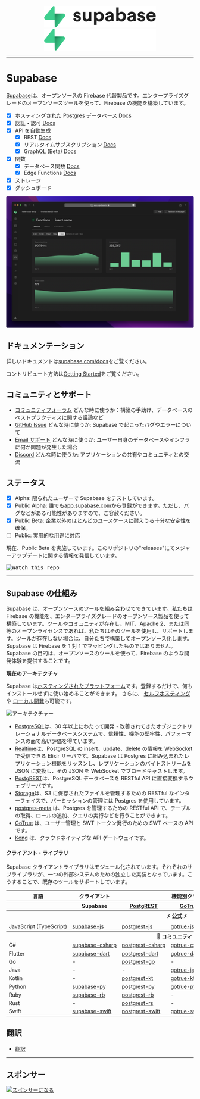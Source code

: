 <p align="center">
<img width="300" src="https://raw.githubusercontent.com/supabase/supabase/master/packages/common/assets/images/supabase-logo-wordmark--light.svg#gh-light-mode-only">
<img width="300" src="https://raw.githubusercontent.com/supabase/supabase/master/packages/common/assets/images/supabase-logo-wordmark--dark.svg#gh-dark-mode-only">
</p>

---

# Supabase

[Supabase](https://supabase.com)は、オープンソースの Firebase 代替製品です。エンタープライズグレードのオープンソースツールを使って、Firebase の機能を構築しています。

- [x] ホスティングされた Postgres データベース [Docs](https://supabase.com/docs/guides/database)
- [x] 認証・認可 [Docs](https://supabase.com/docs/guides/auth)
- [x] API を自動生成
  - [x] REST [Docs](https://supabase.com/docs/guides/database/api#rest-api)
  - [x] リアルタイムサブスクリプション [Docs](https://supabase.com/docs/guides/database/api#realtime-api)
  - [x] GraphQL (Beta) [Docs](https://supabase.com/docs/guides/database/api#graphql-api)
- [x] 関数
  - [x] データベース関数 [Docs](https://supabase.com/docs/guides/database/functions)
  - [x] Edge Functions [Docs](https://supabase.com/docs/guides/functions)
- [x] ストレージ
- [x] ダッシュボード

![Supabase Dashboard](https://raw.githubusercontent.com/supabase/supabase/master/apps/www/public/images/github/supabase-dashboard.png)

## ドキュメンテーション

詳しいドキュメントは[supabase.com/docs](https://supabase.com/docs)をご覧ください。

コントリビュート方法は[Getting Started](./DEVELOPERS.md)をご覧ください。

## コミュニティとサポート

- [コミュニティフォーラム](https://github.com/supabase/supabase/discussions) どんな時に使うか：構築の手助け、データベースのベストプラクティスに関する議論など
- [GitHub Issue](https://github.com/supabase/supabase/issues) どんな時に使うか: Supabase で起こったバグやエラーについて
- [Email サポート](https://supabase.com/docs/support#business-support) どんな時に使うか: ユーザー自身のデータベースやインフラに何か問題が発生した場合
- [Discord](https://discord.supabase.com) どんな時に使うか: アプリケーションの共有やコミュニティとの交流

## ステータス

- [x] Alpha: 限られたユーザーで Supabase をテストしています。
- [x] Public Alpha: 誰でも[app.supabase.com](https://app.supabase.com)から登録ができます。ただし、バグなどがある可能性がありますので、ご容赦ください。
- [x] Public Beta: 企業以外のほとんどのユースケースに耐えうる十分な安定性を確保。
- [ ] Public: 実用的な用途に対応

現在、Public Beta を実施しています。このリポジトリの"releases"にてメジャーアップデートに関する情報を発信しています。

<kbd><img src="https://raw.githubusercontent.com/supabase/supabase/d5f7f413ab356dc1a92075cb3cee4e40a957d5b1/web/static/watch-repo.gif" alt="Watch this repo"/></kbd>

---

## Supabase の仕組み

Supabase は、オープンソースのツールを組み合わせてできています。私たちは Firebase の機能を、エンタープライズグレードのオープンソース製品を使って構築しています。ツールやコミュニティが存在し、MIT、Apache 2、または同等のオープンライセンスであれば、私たちはそのツールを使用し、サポートします。ツールが存在しない場合は、自分たちで構築してオープンソース化します。Supabase は Firebase を 1 対 1 でマッピングしたものではありません。Supabase の目的は、オープンソースのツールを使って、Firebase のような開発体験を提供することです。

**現在のアーキテクチャ**

Supabase は[ホスティングされたプラットフォーム](https://app.supabase.com)です。登録するだけで、何もインストールせずに使い始めることができます。
さらに、 [セルフホスティング](https://supabase.com/docs/guides/hosting/overview) や [ローカル開発](https://supabase.com/docs/guides/local-development)も可能です。

![アーキテクチャー](https://user-images.githubusercontent.com/70828596/187547862-ffa9d058-0c3a-4851-a3e7-92ccfca4b596.png)

- [PostgreSQL](https://www.postgresql.org/)は、30 年以上にわたって開発・改善されてきたオブジェクトリレーショナルデータベースシステムで、信頼性、機能の堅牢性、パフォーマンスの面で高い評価を得ています。
- [Realtime](https://github.com/supabase/realtime)は、PostgreSQL の insert、update、delete の情報を WebSocket で受信できる Elixir サーバです。Supabase は Postgres に組み込まれたレプリケーション機能をリッスンし、レプリケーションのバイトストリームを JSON に変換し、その JSON を WebSocket でブロードキャストします。
- [PostgREST](http://postgrest.org/)は、PostgreSQL データベースを RESTful API に直接変換するウェブサーバです。
- [Storage](https://github.com/supabase/storage-api)は、S3 に保存されたファイルを管理するための RESTful なインターフェイスで、パーミッションの管理には Postgres を使用しています。
- [postgres-meta](https://github.com/supabase/postgres-meta) は、Postgres を管理するための RESTful API で、テーブルの取得、ロールの追加、クエリの実行などを行うことができます。
- [GoTrue](https://github.com/netlify/gotrue) は、ユーザー管理と SWT トークン発行のための SWT ベースの API です。
- [Kong](https://github.com/Kong/kong) は、クラウドネイティブな API ゲートウェイです。

#### クライアント・ライブラリ

Supabase クライアントライブラリはモジュール化されています。それぞれのサブライブラリが、一つの外部システムのための独立した実装となっています。こうすることで、既存のツールをサポートしています。

<table style="table-layout:fixed; white-space: nowrap;">
  <tr>
    <th>言語</th>
    <th>クライアント</th>
    <th colspan="5">機能別クライアント (Supabaseクライアントに同梱)</th>
  </tr>
  <tr>
    <th></th>
    <th>Supabase</th>
    <th><a href="https://github.com/postgrest/postgrest" target="_blank" rel="noopener noreferrer">PostgREST</a></th>
    <th><a href="https://github.com/supabase/gotrue" target="_blank" rel="noopener noreferrer">GoTrue</a></th>
    <th><a href="https://github.com/supabase/realtime" target="_blank" rel="noopener noreferrer">Realtime</a></th>
    <th><a href="https://github.com/supabase/storage-api" target="_blank" rel="noopener noreferrer">Storage</a></th>
    <th>Functions</th>
  </tr>
  <!-- TEMPLATE FOR NEW ROW -->
  <!-- START ROW
  <tr>
    <td>lang</td>
    <td><a href="https://github.com/supabase-community/supabase-lang" target="_blank" rel="noopener noreferrer">supabase-lang</a></td>
    <td><a href="https://github.com/supabase-community/postgrest-lang" target="_blank" rel="noopener noreferrer">postgrest-lang</a></td>
    <td><a href="https://github.com/supabase-community/gotrue-lang" target="_blank" rel="noopener noreferrer">gotrue-lang</a></td>
    <td><a href="https://github.com/supabase-community/realtime-lang" target="_blank" rel="noopener noreferrer">realtime-lang</a></td>
    <td><a href="https://github.com/supabase-community/storage-lang" target="_blank" rel="noopener noreferrer">storage-lang</a></td>
  </tr>
  END ROW -->
  <th colspan="7">⚡️ 公式 ⚡️</th>
  <tr>
    <td>JavaScript (TypeScript)</td>
    <td><a href="https://github.com/supabase/supabase-js" target="_blank" rel="noopener noreferrer">supabase-js</a></td>
    <td><a href="https://github.com/supabase/postgrest-js" target="_blank" rel="noopener noreferrer">postgrest-js</a></td>
    <td><a href="https://github.com/supabase/gotrue-js" target="_blank" rel="noopener noreferrer">gotrue-js</a></td>
    <td><a href="https://github.com/supabase/realtime-js" target="_blank" rel="noopener noreferrer">realtime-js</a></td>
    <td><a href="https://github.com/supabase/storage-js" target="_blank" rel="noopener noreferrer">storage-js</a></td>
    <td><a href="https://github.com/supabase/functions-js" target="_blank" rel="noopener noreferrer">functions-js</a></td>
  </tr>
  <th colspan="7">💚 コミュニティ 💚</th>
  <tr>
    <td>C#</td>
    <td><a href="https://github.com/supabase-community/supabase-csharp" target="_blank" rel="noopener noreferrer">supabase-csharp</a></td>
    <td><a href="https://github.com/supabase-community/postgrest-csharp" target="_blank" rel="noopener noreferrer">postgrest-csharp</a></td>
    <td><a href="https://github.com/supabase-community/gotrue-csharp" target="_blank" rel="noopener noreferrer">gotrue-csharp</a></td>
    <td><a href="https://github.com/supabase-community/realtime-csharp" target="_blank" rel="noopener noreferrer">realtime-csharp</a></td>
    <td><a href="https://github.com/supabase-community/storage-csharp" target="_blank" rel="noopener noreferrer">storage-csharp</a></td>
    <td><a href="https://github.com/supabase-community/functions-csharp" target="_blank" rel="noopener noreferrer">functions-csharp</a></td>
  </tr>
  <tr>
    <td>Flutter</td>
    <td><a href="https://github.com/supabase/supabase-flutter" target="_blank" rel="noopener noreferrer">supabase-dart</a></td>
    <td><a href="https://github.com/supabase/postgrest-dart" target="_blank" rel="noopener noreferrer">postgrest-dart</a></td>
    <td><a href="https://github.com/supabase/gotrue-dart" target="_blank" rel="noopener noreferrer">gotrue-dart</a></td>
    <td><a href="https://github.com/supabase/realtime-dart" target="_blank" rel="noopener noreferrer">realtime-dart</a></td>
    <td><a href="https://github.com/supabase/storage-dart" target="_blank" rel="noopener noreferrer">storage-dart</a></td>
    <td><a href="https://github.com/supabase-community/functions-dart" target="_blank" rel="noopener noreferrer">functions-dart</a></td>
  </tr>
  <tr>
    <td>Go</td>
    <td>-</td>
    <td><a href="https://github.com/supabase-community/postgrest-go" target="_blank" rel="noopener noreferrer">postgrest-go</a></td>
    <td>-</td>
    <td>-</td>
    <td><a href="https://github.com/supabase-community/storage-go" target="_blank" rel="noopener noreferrer">storage-go</a></td>
    <td>-</td>
  </tr>
  <tr>
    <td>Java</td>
    <td>-</td>
    <td>-</td>
    <td><a href="https://github.com/supabase-community/gotrue-java" target="_blank" rel="noopener noreferrer">gotrue-java</a></td>
    <td>-</td>
    <td>-</td>
    <td>-</td>
  </tr>
  <tr>
    <td>Kotlin</td>
    <td>-</td>
    <td><a href="https://github.com/supabase-community/postgrest-kt" target="_blank" rel="noopener noreferrer">postgrest-kt</a></td>
    <td><a href="https://github.com/supabase-community/gotrue-kt" target="_blank" rel="noopener noreferrer">gotrue-kt</a></td>
    <td>-</td>
    <td>-</td>
    <td>-</td>
  </tr>
  <tr>
    <td>Python</td>
    <td><a href="https://github.com/supabase-community/supabase-py" target="_blank" rel="noopener noreferrer">supabase-py</a></td>
    <td><a href="https://github.com/supabase-community/postgrest-py" target="_blank" rel="noopener noreferrer">postgrest-py</a></td>
    <td><a href="https://github.com/supabase-community/gotrue-py" target="_blank" rel="noopener noreferrer">gotrue-py</a></td>
    <td><a href="https://github.com/supabase-community/realtime-py" target="_blank" rel="noopener noreferrer">realtime-py</a></td>
    <td><a href="https://github.com/supabase-community/storage-py" target="_blank" rel="noopener noreferrer">storage-py</a></td>
    <td><a href="https://github.com/supabase-community/functions-py" target="_blank" rel="noopener noreferrer">functions-py</a></td>
  </tr>
  <tr>
    <td>Ruby</td>
    <td><a href="https://github.com/supabase-community/supabase-rb" target="_blank" rel="noopener noreferrer">supabase-rb</a></td>
    <td><a href="https://github.com/supabase-community/postgrest-rb" target="_blank" rel="noopener noreferrer">postgrest-rb</a></td>
    <td>-</td>
    <td>-</td>
    <td>-</td>
    <td>-</td>
  </tr>
  <tr>
    <td>Rust</td>
    <td>-</td>
    <td><a href="https://github.com/supabase-community/postgrest-rs" target="_blank" rel="noopener noreferrer">postgrest-rs</a></td>
    <td>-</td>
    <td>-</td>
    <td>-</td>
    <td>-</td>
  </tr>
  <tr>
    <td>Swift</td>
    <td><a href="https://github.com/supabase-community/supabase-swift" target="_blank" rel="noopener noreferrer">supabase-swift</a></td>
    <td><a href="https://github.com/supabase-community/postgrest-swift" target="_blank" rel="noopener noreferrer">postgrest-swift</a></td>
    <td><a href="https://github.com/supabase-community/gotrue-swift" target="_blank" rel="noopener noreferrer">gotrue-swift</a></td>
    <td><a href="https://github.com/supabase-community/realtime-swift" target="_blank" rel="noopener noreferrer">realtime-swift</a></td>
    <td><a href="https://github.com/supabase-community/storage-swift" target="_blank" rel="noopener noreferrer">storage-swift</a></td>
    <td>-</td>
  </tr>
</table>

<!--- Remove this list if you're traslating to another language, it's hard to keep updated across multiple files-->
<!--- Keep only the link to the list of translation files-->

## 翻訳

- [翻訳](/i18n/languages.md) <!--- Keep only the this-->

---

## スポンサー

[![スポンサーになる](https://user-images.githubusercontent.com/10214025/90518111-e74bbb00-e198-11ea-8f88-c9e3c1aa4b5b.png)](https://github.com/sponsors/supabase)
